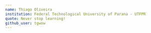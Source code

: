 ```yaml
---
name: Thiago Oliveira
institution: Federal Technological University of Parana - UTFPR
quote: Never stop learning!
github_user: tgwow
---
```


